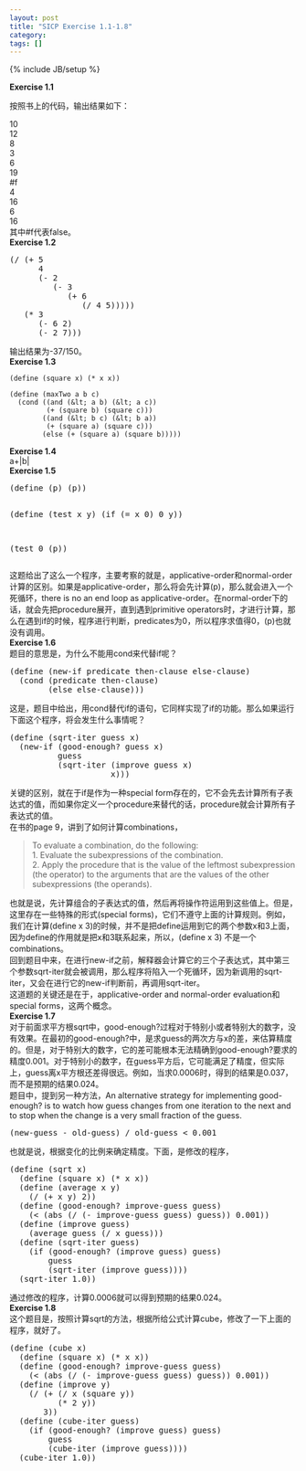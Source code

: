 ```yaml
---
layout: post
title: "SICP Exercise 1.1-1.8"
category: 
tags: []
---
```

{% include JB/setup %}

<strong>Exercise 1.1</strong>

按照书上的代码，输出结果如下：
<div id="_mcePaste">10</div>
<div id="_mcePaste">12</div>
<div id="_mcePaste">8</div>
<div id="_mcePaste">3</div>
<div id="_mcePaste">6</div>
<div id="_mcePaste">19</div>
<div id="_mcePaste">#f</div>
<div id="_mcePaste">4</div>
<div id="_mcePaste">16</div>
<div id="_mcePaste">6</div>
<div id="_mcePaste">16</div>
<div>其中#f代表false。</div>
<div><strong>Exercise 1.2</strong></div>
<pre>(/ (+ 5
      4
      (- 2
         (- 3
            (+ 6
               (/ 4 5)))))
   (* 3
      (- 6 2)
      (- 2 7)))</pre>
<div>输出结果为-37/150。</div>
<div><strong>Exercise 1.3</strong></div>

    (define (square x) (* x x))

    (define (maxTwo a b c)
      (cond ((and (&lt; a b) (&lt; a c))
             (+ (square b) (square c)))
            ((and (&lt; b c) (&lt; b a))
             (+ (square a) (square c)))
            (else (+ (square a) (square b)))))

<div><strong>Exercise 1.4</strong></div>
<div>a+|b|</div>
<div><strong>Exercise 1.5</strong></div>
<pre>(define (p) (p))

(define (test x y)
  (if (= x 0)
      0
      y))

(test 0 (p))</pre>
<div>这题给出了这么一个程序，主要考察的就是，applicative-order和normal-order计算的区别。如果是applicative-order，那么将会先计算(p)，那么就会进入一个死循环，there is no an end loop as applicative-order。在normal-order下的话，就会先把procedure展开，直到遇到primitive operators时，才进行计算，那么在遇到if的时候，程序进行判断，predicates为0，所以程序求值得0，(p)也就没有调用。</div>
<div><strong>Exercise 1.6</strong></div>
<div>题目的意思是，为什么不能用cond来代替if呢？</div>
<pre>(define (new-if predicate then-clause else-clause)
  (cond (predicate then-clause)
        (else else-clause)))</pre>
<div>这是，题目中给出，用cond替代if的语句，它同样实现了if的功能。那么如果运行下面这个程序，将会发生什么事情呢？</div>
<pre>(define (sqrt-iter guess x)
  (new-if (good-enough? guess x)
          guess
          (sqrt-iter (improve guess x)
                     x)))</pre>
<div>关键的区别，就在于if是作为一种special form存在的，它不会先去计算所有子表达式的值，而如果你定义一个procedure来替代的话，procedure就会计算所有子表达式的值。</div>
<div>在书的page 9，讲到了如何计算combinations，</div>
<blockquote>
<div>To evaluate a combination, do the following:</div>
<div>1. Evaluate the subexpressions of the combination.</div>
<div>2. Apply the procedure that is the value of the leftmost subexpression (the operator) to the arguments that are the values of the other subexpressions (the operands).</div></blockquote>
<div>也就是说，先计算组合的子表达式的值，然后再将操作符运用到这些值上。但是，这里存在一些特殊的形式(special forms)，它们不遵守上面的计算规则。例如，我们在计算(define x 3)的时候，并不是把define运用到它的两个参数x和3上面，因为define的作用就是把x和3联系起来，所以，(define x 3) 不是一个combinations。</div>
<div>回到题目中来，在进行new-if之前，解释器会计算它的三个子表达式，其中第三个参数sqrt-iter就会被调用，那么程序将陷入一个死循环，因为新调用的sqrt-iter，又会在进行它的new-if判断前，再调用sqrt-iter。</div>
<div>这道题的关键还是在于，applicative-order and normal-order evaluation和special forms，这两个概念。</div>
<div><strong>Exercise 1.7</strong></div>
<div>对于前面求平方根sqrt中，good-enough?过程对于特别小或者特别大的数字，没有效果。在最初的good-enough?中，是求guess的两次方与x的差，来估算精度的。但是，对于特别大的数字，它的差可能根本无法精确到good-enough?要求的精度0.001。对于特别小的数字，在guess平方后，它可能满足了精度，但实际上，guess离x平方根还差得很远。例如，当求0.0006时，得到的结果是0.037，而不是预期的结果0.024。</div>
<div>题目中，提到另一种方法，An alternative strategy for implementing good-enough? is to watch how guess changes from one iteration to the next and to stop when the change is a very small fraction of the guess.</div>
<pre>(new-guess - old-guess) / old-guess &lt; 0.001</pre>
<div>也就是说，根据变化的比例来确定精度。下面，是修改的程序，</div>
<pre>(define (sqrt x)
  (define (square x) (* x x))
  (define (average x y)
    (/ (+ x y) 2))
  (define (good-enough? improve-guess guess)
    (&lt; (abs (/ (- improve-guess guess) guess)) 0.001))
  (define (improve guess)
    (average guess (/ x guess)))
  (define (sqrt-iter guess)
    (if (good-enough? (improve guess) guess)
        guess
        (sqrt-iter (improve guess))))
  (sqrt-iter 1.0))</pre>
<div>通过修改的程序，计算0.0006就可以得到预期的结果0.024。</div>
<div><strong>Exercise 1.8</strong></div>
<div>这个题目是，按照计算sqrt的方法，根据所给公式计算cube，修改了一下上面的程序，就好了。</div>
<pre>(define (cube x)
  (define (square x) (* x x))
  (define (good-enough? improve-guess guess)
    (&lt; (abs (/ (- improve-guess guess) guess)) 0.001))
  (define (improve y)
    (/ (+ (/ x (square y))
          (* 2 y))
       3))
  (define (cube-iter guess)
    (if (good-enough? (improve guess) guess)
        guess
        (cube-iter (improve guess))))
  (cube-iter 1.0))</pre>